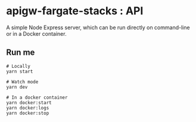 # apigw-fargate-stacks : API

A simple Node Express server, which can be run directly on command-line or in a Docker container.

## Run me

```
# Locally
yarn start

# Watch mode
yarn dev

# In a docker container
yarn docker:start
yarn docker:logs
yarn docker:stop
```
